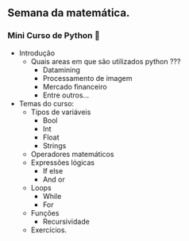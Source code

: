 ## Semana da matemática.

### Mini Curso de Python 🐍

* Introdução 
    * Quais areas em que são utilizados python ???
      * Datamining
      * Processamento de imagem
      * Mercado financeiro
      * Entre outros...
* Temas do curso:
    * Tipos de variáveis
      * Bool
      * Int
      * Float
      * Strings
    * Operadores matemáticos
    * Expressões lógicas
      * If else
      * And or
    * Loops
      * While
      * For
    * Funções
      * Recursividade
    * Exercícios.
